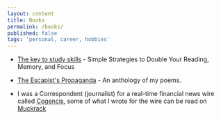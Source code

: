 ```yaml
---
layout: content
title: Books
permalink: /books/
published: false
tags: 'personal, career, hobbies'
---
```


- [The key to study skills](https://amzn.to/2Bsgj1D) -  Simple Strategies to Double Your Reading, Memory, and Focus

- [The Escapist's Propaganda](https://amzn.to/33NlMfR) -  An anthology of my poems.

- I was a Correspondent (journalist) for a real-time financial news wire called [Cogencis](http://www.cogencis.com), some of what I wrote for the wire can be read on [Muckrack](http://www.muckrack.com/surajsharma)
